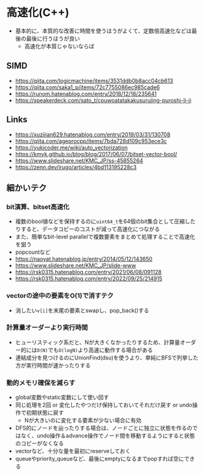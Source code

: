 # 高速化(C++)

- 基本的に、本質的な改善に時間を使うほうがよくて、定数倍高速化などは最後の最後に行うほうが良い
  - 高速化が本質じゃないならば

## SIMD

- https://qiita.com/logicmachine/items/3531ddb0b8acc04cb613
- https://qiita.com/saka1_p/items/72c7755086ec985cade6
- https://runom.hatenablog.com/entry/2018/12/18/235641
- https://speakerdeck.com/sato_t/cpuwoatatakakusurujing-puroshi-li-ji

## Links

- https://xuzijian629.hatenablog.com/entry/2019/03/31/130708
- https://qiita.com/ageprocpp/items/7bda728d109c953ece3c
- https://yukicoder.me/wiki/auto_vectorization
- https://kmyk.github.io/blog/blog/2017/06/07/bitset-vector-bool/
- https://www.slideshare.net/KMC_JP/ss-45855264
- https://zenn.dev/irugo/articles/4bd113195228c3


## 細かいテク

### bit演算、bitset高速化

- 複数のbool値などを保持するのに`uint64_t`を64個のbit集合として圧縮したりすると、データコピーのコストが減って高速化につながる
- また、簡単なbit-level parallelで複数要素をまとめて処理することで高速化を狙う
- popcountなど
- https://naoyat.hatenablog.jp/entry/2014/05/12/143650
- https://www.slideshare.net/KMC_JP/slide-www
- https://rsk0315.hatenablog.com/entry/2021/06/08/091128
- https://rsk0315.hatenablog.com/entry/2022/09/25/214915


### vectorの途中の要素をO(1)で消すテク

- 消したい`v[i]`を末尾の要素とswapし、pop_back()する

### 計算量オーダーより実行時間

- ヒューリスティック系だと、Nが大きくなかったりするため、計算量オーダー的には`O(N)`でも`O(logN)`より高速に動作する場合がある
- 連結成分を見つけるのにUnionFind(dsu)を使うより、単純にBFSで列挙した方が実行時間が速かったりする

### 動的メモリ確保を減らす

- global変数やstatic変数にして使い回す
- 同じ処理を2回 or 変化したやつだけ保持しておいてそれだけ戻す or undo操作で初期状態に戻す
  - Nが大きいのに変化する要素が少ない場合に有効
- DFS的にノードを辿ったりする場合は、ノードごとに独立に状態を作るのではなく、undo操作＆advance操作でノード間を移動するようにすると状態のコピーがなくなる
- vectorなど、十分な量を最初にreserveしておく
- queueやpriority_queueなど、最後にemptyになるまでpopすれば空にできる